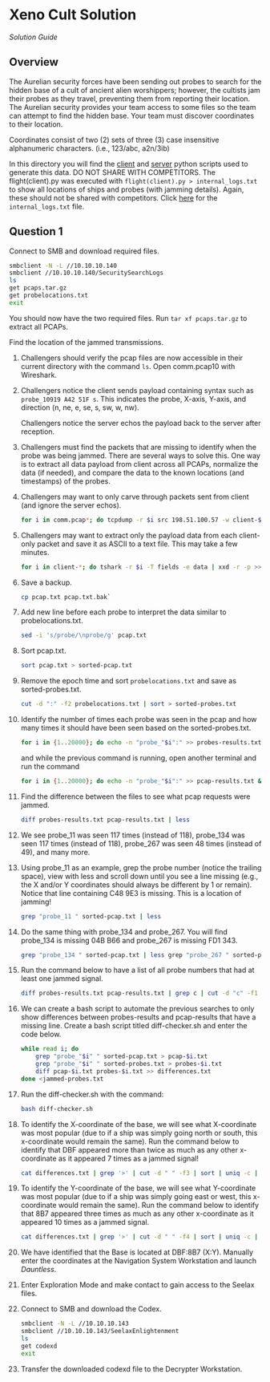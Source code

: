 # Xeno Cult Solution

_Solution Guide_ 

## Overview

The Aurelian security forces have been sending out probes to search for the hidden base of a cult of ancient alien worshippers; however, the cultists jam their probes as they travel, preventing them from reporting their location. The Aurelian security provides your team access to some files so the team can attempt to find the hidden base. Your team must discover coordinates to their location.

Coordinates consist of two (2) sets of three (3) case insensitive alphanumeric characters. (i.e., 123/abc, a2n/3ib)

In this directory you will find the [client](https://github.com/cisagov/prescup-challenges/blob/main/pc4/team/round3b-xeno-cult/solution/flightclient.py) and [server](https://github.com/cisagov/prescup-challenges/blob/main/pc4/team/round3b-xeno-cult/solution/multiconn-server.py) python scripts used to generate this data. DO NOT SHARE WITH COMPETITORS. The flight(client).py was executed with `flight(client).py > internal_logs.txt` to show all locations of ships and probes (with jamming details). Again, these should not be shared with competitors. Click [here](https://github.com/cisagov/prescup-challenges/blob/main/pc4/team/round3b-xeno-cult/solution/internal_logs.txt) for the `internal_logs.txt` file.

## Question 1

Connect to SMB and download required files.

```bash
smbclient -N -L //10.10.10.140
smbclient //10.10.10.140/SecuritySearchLogs
ls
get pcaps.tar.gz
get probelocations.txt
exit
```

You should now have the two required files. Run `tar xf pcaps.tar.gz` to extract all PCAPs.

Find the location of the jammed transmissions.

1. Challengers should verify the pcap files are now accessible in their current directory with the command `ls`. Open comm.pcap10 with Wireshark.

2. Challengers notice the client sends payload containing syntax such as `probe_10919 A42 51F s`. This indicates the probe, X-axis, Y-axis, and direction (n, ne, e, se, s, sw, w, nw).

    Challengers notice the server echos the payload back to the server after reception.

3. Challengers must find the packets that are missing to identify when the probe was being jammed. There are several ways to solve this. One way is to extract all data payload from client across all PCAPs, normalize the data (if needed), and compare the data to the known locations (and timestamps) of the probes.

4. Challengers may want to only carve through packets sent from client (and ignore the server echos).

    ```bash
    for i in comm.pcap*; do tcpdump -r $i src 198.51.100.57 -w client-$i; done
    ```

5. Challengers may want to extract only the payload data from each client-only packet and save it as ASCII to a text file. This may take a few minutes.

    ```bash
    for i in client-*; do tshark -r $i -T fields -e data | xxd -r -p >> pcap.txt; done
    ```

6. Save a backup.

    ```bash
    cp pcap.txt pcap.txt.bak`
    ```

7. Add new line before each probe to interpret the data similar to probelocations.txt.

    ```bash
    sed -i 's/probe/\nprobe/g' pcap.txt
    ```

8. Sort pcap.txt.

    ```bash
    sort pcap.txt > sorted-pcap.txt
    ```

9. Remove the epoch time and sort `probelocations.txt` and save as sorted-probes.txt.

    ```bash
    cut -d ":" -f2 probelocations.txt | sort > sorted-probes.txt
    ```

10. Identify the number of times each probe was seen in the pcap and how many times it should have been seen based on the sorted-probes.txt.

    ```bash
    for i in {1..20000}; do echo -n "probe_"$i":" >> probes-results.txt && grep "probe_"$i" " sorted-probes.txt | wc -l >> probes-results.txt; done
    ```

    and while the previous command is running, open another terminal and run the command

    ```bash
    for i in {1..20000}; do echo -n "probe_"$i":" >> pcap-results.txt && grep "probe_"$i" " sorted-pcap.txt | wc -l >> pcap-results.txt; done
    ```

11. Find the difference between the files to see what pcap requests were jammed.

    ```bash
    diff probes-results.txt pcap-results.txt | less
    ```

12. We see probe_11 was seen 117 times (instead of 118), probe_134 was seen 117 times (instead of 118), probe_267 was seen 48 times (instead of 49), and many more.

13. Using probe_11 as an example, grep the probe number (notice the trailing space), view with less and scroll down until you see a line missing (e.g., the X and/or Y coordinates should always be different by 1 or remain). Notice that line containing C48 9E3 is missing. This is a location of jamming!

    ```bash
    grep "probe_11 " sorted-pcap.txt | less
    ```

14. Do the same thing with probe_134 and probe_267. You will find probe_134 is missing 04B B66 and probe_267 is missing FD1 343.

    ```bash
    grep "probe_134 " sorted-pcap.txt | less grep "probe_267 " sorted-pcap.txt | less
    ```

15. Run the command below to have a list of all probe numbers that had at least one jammed signal.

    ```bash
    diff probes-results.txt pcap-results.txt | grep c | cut -d "c" -f1 > jammed-probes.txt
    ```

16. We can create a bash script to automate the previous searches to only show differences between probes-results and pcap-results that have a missing line. Create a bash script titled diff-checker.sh and enter the code below.

    ```bash
    while read i; do
        grep "probe_"$i" " sorted-pcap.txt > pcap-$i.txt
        grep "probe_"$i" " sorted-probes.txt > probes-$i.txt
        diff pcap-$i.txt probes-$i.txt >> differences.txt
    done <jammed-probes.txt
    ```

17. Run the diff-checker.sh with the command:

    ```bash
    bash diff-checker.sh
    ```

18. To identify the X-coordinate of the base, we will see what X-coordinate was most popular (due to if a ship was simply going north or south, this x-coordinate would remain the same). Run the command below to identify that DBF appeared more than twice as much as any other x-coordinate as it appeared 7 times as a jammed signal!

    ```bash 
    cat differences.txt | grep '>' | cut -d " " -f3 | sort | uniq -c | sort -n
    ```

19. To identify the Y-coordinate of the base, we will see what Y-coordinate was most popular (due to if a ship was simply going east or west, this x-coordinate would remain the same). Run the command below to identify that 8B7 appeared three times as much as any other x-coordinate as it appeared 10 times as a jammed signal.

    ```bash
    cat differences.txt | grep '>' | cut -d " " -f4 | sort | uniq -c | sort -n
    ```

20. We have identified that the Base is located at DBF:8B7 (X:Y). Manually enter the coordinates at the Navigation System Workstation and launch *Dauntless*.
21. Enter Exploration Mode and make contact to gain access to the Seelax files.
22. Connect to SMB and download the Codex.
    
    ```bash
    smbclient -N -L //10.10.10.143
    smbclient //10.10.10.143/SeelaxEnlightenment
    ls
    get codexd
    exit
    ```

23. Transfer the downloaded codexd file to the Decrypter Workstation.